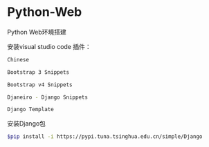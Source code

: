 # Python-Web
Python Web环境搭建

安装visual studio code 插件：
```bash
Chinese
```
```bash
Bootstrap 3 Snippets
```
```bash
Bootstrap v4 Snippets
```
```bash
Djaneiro - Django Snippets
```
```bash
Django Template
```

安装Django包
```bash
$pip install -i https://pypi.tuna.tsinghua.edu.cn/simple/Django
```
